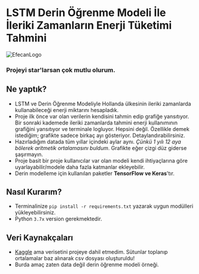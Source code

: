 # LSTM Derin Öğrenme Modeli İle İleriki Zamanların Enerji Tüketimi Tahmini
![EfecanLogo](https://avatars.githubusercontent.com/u/66366306?s=100&u=dc5e6f5b4a05d07958d9a867b803760aa2b1613e&v=4)
### Projeyi star'larsan çok mutlu olurum.
## Ne yaptık?
- LSTM ve Derin Öğrenme Modeliyle Hollanda ülkesinin ileriki zamanlarda kullanabileceği enerji miktarını hesapladık.
- Proje ilk önce var olan verilerin kendisini tahmin edip grafiğe yansıtıyor. Bir sonraki kademede ileriki zamanlarda tahmini enerji kullanımının grafiğini yansıtıyor ve terminale logluyor. Hepsini değil. Özellikle demek istediğim; grafikte sadece birkaç ayı gösteriyor. Detaylandırabilirsiniz.
- Hazırladığım datada tüm yıllar içindeki aylar aynı. *Çünkü 1 yılı 12 aya bölerek aritmetik ortalamasını buldum*. Grafikte eğer çizgi düz giderse şaşırmayın.
- Proje basit bir proje kullanıcılar var olan modeli kendi ihtiyaçlarına göre uyarlayabilir/modele daha fazla katmanlar ekleyebilir.
- Derin modelleme için kullanılan paketler **TensorFlow ve Keras**'tır.

## Nasıl Kurarım?
- Terminalinize ```pip install -r requirements.txt``` yazarak uygun modülleri yükleyebilirsiniz.
- Python `3.7x` version gerekmektedir.

## Veri Kaynakçaları
- [Kaggle](kaggle.com/lucabasa/dutch-energy) ama verisetini projeye dahil etmedim. Sütunlar toplanıp ortalamalar baz alınarak csv dosyası oluşturuldu!
- Burda amaç zaten data değil derin öğrenme modeli örneği.
